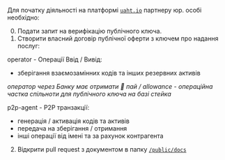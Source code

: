 Для початку діяльності на платформі [`uaht.io`](https://uaht.io/) партнеру юр. особі необхідно:

0. Подати запит на верифікацію публічного ключа.
1. Створити власний договір публічної оферти з ключем про надання послуг:

operator - Операції Ввід / Вивід:
 - зберігання взаємозамінних кодів та інших резервних активів

*оператор через Банку має отримати 🍰 пай / allowance - операційна частка спільноти для публічного ключа на базі стейка*

p2p-agent - P2P транзакції:
  - генерація / активація кодів та активів
  - передача на зберігання / отримання
  - інші операції від імені та за рахунок контрагента
 
2. Відкрити pull request з документом в папку [`/public/docs`](https://github.com/starscrowding/UAHT/tree/dev/public/docs)

